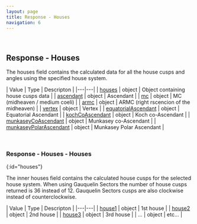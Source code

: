 ```yaml
---
layout: page
title: Response - Houses
navigation: 6
---
```


<style>
	.inner a {
		color: royalblue;
		font-weight: bold;
	}
	.inner code {
		font-size: 100%;
	}
	.navigation li {
		padding: 5px;
	}
	@media (min-width: 745px) {
		.sidebar {
			width: 30%;
		}
	}
</style>

<br>

## Response - Houses

The houses field contains the calculated data for all the house cusps and angles using the specified house system.

| Value | Type | Descripton |
|---|---|
| [houses](#houses) | object | Object containing house cusps data |
| [ascendant](/astrologico/res_data.html) | object | Ascendant |
| [mc](/astrologico/res_data.html) | object | MC (midheaven / medium coeli) |
| [armc](/astrologico/res_data.html) | object | ARMC (right rscencion of the midheaven) |
| [vertex](/astrologico/res_data.html) | object | Vertex |
| [equatorialAscendant](/astrologico/res_data.html) | object | Equatorial Ascendant |
| [kochCoAscendant](/astrologico/res_data.html) | object | Koch co-Ascendant |
| [munkaseyCoAscendant](/astrologico/res_data.html) | object | Munkasey co-Ascendant |
| [munkaseyPolarAscendant](/astrologico/res_data.html) | object | Munkasey Polar Ascendant |

<br>

### Response - Houses - Houses
{:id="houses"}

The inner houses field contains the calculated house cusps for the selected house system. When using Gauquelin Sectors the number of house cusps returned is 36 instead of 12. Gauquelin Sectors cusps are also clockwise instead of counterclockwise.

| Value | Type | Descripton |
|---|---|
| [house1](/astrologico/res_data.html) | object | 1st house |
| [house2](/astrologico/res_data.html) | object | 2nd house |
| [house3](/astrologico/res_data.html) | object | 3rd house |
| ... | object | etc... |

<br><br><br>
